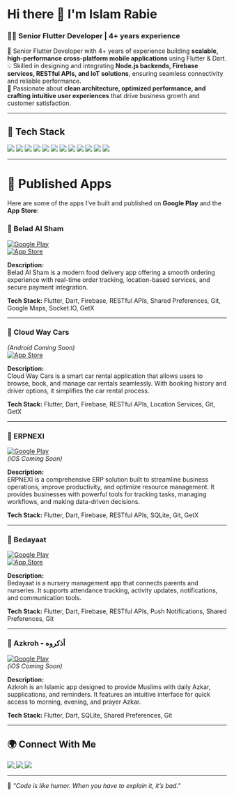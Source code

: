 # Hi there 👋 I'm Islam Rabie  

### 👨‍💻 Senior Flutter Developer | 4+ years experience  
🚀 Senior Flutter Developer with 4+ years of experience building **scalable, high-performance cross-platform mobile applications** using Flutter & Dart.  
💡 Skilled in designing and integrating **Node.js backends, Firebase services, RESTful APIs, and IoT solutions**, ensuring seamless connectivity and reliable performance.  
🎯 Passionate about **clean architecture, optimized performance, and crafting intuitive user experiences** that drive business growth and customer satisfaction.   

---

## 🔧 Tech Stack
<p>
  <img src="https://img.shields.io/badge/Flutter-02569B?logo=flutter&logoColor=white&style=for-the-badge" />
  <img src="https://img.shields.io/badge/Dart-0175C2?logo=dart&logoColor=white&style=for-the-badge" />
  <img src="https://img.shields.io/badge/Node.js-339933?logo=node.js&logoColor=white&style=for-the-badge" />
  <img src="https://img.shields.io/badge/Firebase-FFCA28?logo=firebase&logoColor=black&style=for-the-badge" />
  <img src="https://img.shields.io/badge/PostgreSQL-336791?logo=postgresql&logoColor=white&style=for-the-badge" />
  <img src="https://img.shields.io/badge/MongoDB-47A248?logo=mongodb&logoColor=white&style=for-the-badge" />
  <img src="https://img.shields.io/badge/GetX-FFC107?style=for-the-badge" />
  <img src="https://img.shields.io/badge/Cubit-29B6F6?style=for-the-badge" />
  <img src="https://img.shields.io/badge/BLoC-0A66C2?style=for-the-badge" />
  <img src="https://img.shields.io/badge/Google%20Maps-4285F4?logo=google-maps&logoColor=white&style=for-the-badge" />
  <img src="https://img.shields.io/badge/Socket.IO-010101?logo=socket.io&logoColor=white&style=for-the-badge" />
  <img src="https://img.shields.io/badge/Provider-FF6F00?style=for-the-badge" />
</p>


---

# 📱 Published Apps

Here are some of the apps I’ve built and published on **Google Play** and the **App Store**:


### 🍔 Belad Al Sham  
[![Google Play](https://img.shields.io/badge/Google_Play-414141?style=for-the-badge&logo=google-play&logoColor=white)](https://play.google.com/store/apps/details?id=com.belad.alsham.app)  
[![App Store](https://img.shields.io/badge/App_Store-0D96F6?style=for-the-badge&logo=app-store&logoColor=white)](https://apps.apple.com/eg/app/belad-al-sham/id6752439631)  

**Description:**  
Belad Al Sham is a modern food delivery app offering a smooth ordering experience with real-time order tracking, location-based services, and secure payment integration.  

**Tech Stack:** Flutter, Dart, Firebase, RESTful APIs, Shared Preferences, Git, Google Maps, Socket.IO, GetX  

---

### 🚗 Cloud Way Cars  
*(Android Coming Soon)*  
[![App Store](https://img.shields.io/badge/App_Store-0D96F6?style=for-the-badge&logo=app-store&logoColor=white)](https://apps.apple.com/eg/app/cloud-way-cars/id6751117416)  

**Description:**  
Cloud Way Cars is a smart car rental application that allows users to browse, book, and manage car rentals seamlessly. With booking history and driver options, it simplifies the car rental process.  

**Tech Stack:** Flutter, Dart, Firebase, RESTful APIs, Location Services, Git, GetX  


---

### 🚀 ERPNEXI  
[![Google Play](https://img.shields.io/badge/Google_Play-414141?style=for-the-badge&logo=google-play&logoColor=white)](https://play.google.com/store/apps/details?id=com.nexiErp.app)  
*(iOS Coming Soon)*  

**Description:**  
ERPNEXI is a comprehensive ERP solution built to streamline business operations, improve productivity, and optimize resource management. It provides businesses with powerful tools for tracking tasks, managing workflows, and making data-driven decisions.  

**Tech Stack:** Flutter, Dart, Firebase, RESTful APIs, SQLite, Git, GetX  

---

### 🏫 Bedayaat  
[![Google Play](https://img.shields.io/badge/Google_Play-414141?style=for-the-badge&logo=google-play&logoColor=white)](https://play.google.com/store/apps/details?id=com.bedayat.app)  
[![App Store](https://img.shields.io/badge/App_Store-0D96F6?style=for-the-badge&logo=app-store&logoColor=white)](https://apps.apple.com/eg/app/bedayat/id6451140940)  

**Description:**  
Bedayaat is a nursery management app that connects parents and nurseries. It supports attendance tracking, activity updates, notifications, and communication tools.  

**Tech Stack:** Flutter, Dart, Firebase, RESTful APIs, Push Notifications, Shared Preferences, Git  

---

### 🕌 Azkroh - أذكروه  
[![Google Play](https://img.shields.io/badge/Google_Play-414141?style=for-the-badge&logo=google-play&logoColor=white)](https://play.google.com/store/apps/details?id=com.islamsalemco.azkroh)  
*(iOS Coming Soon)*  

**Description:**  
Azkroh is an Islamic app designed to provide Muslims with daily Azkar, supplications, and reminders. It features an intuitive interface for quick access to morning, evening, and prayer Azkar.  

**Tech Stack:** Flutter, Dart, SQLite, Shared Preferences, Git  

---

## 🌍 Connect With Me
<p>
  <a href="https://www.linkedin.com/in/islam-rabie-1529a7182/">
    <img src="https://img.shields.io/badge/LinkedIn-0A66C2?logo=linkedin&logoColor=white&style=for-the-badge" />
  </a>
  <a href="mailto:islamsalemdev@gmail.com">
    <img src="https://img.shields.io/badge/Email-D14836?logo=gmail&logoColor=white&style=for-the-badge" />
  </a>
  <a href="https://wa.me/201002100015">
    <img src="https://img.shields.io/badge/WhatsApp-25D366?logo=whatsapp&logoColor=white&style=for-the-badge" />
  </a>
</p>

---
💬 *"Code is like humor. When you have to explain it, it’s bad."*
